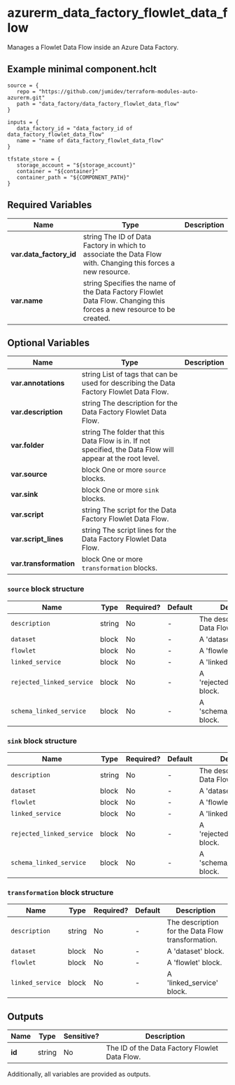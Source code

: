 # azurerm_data_factory_flowlet_data_flow

Manages a Flowlet Data Flow inside an Azure Data Factory.

## Example minimal component.hclt

```hcl
source = {
   repo = "https://github.com/jumidev/terraform-modules-auto-azurerm.git" 
   path = "data_factory/data_factory_flowlet_data_flow" 
}

inputs = {
   data_factory_id = "data_factory_id of data_factory_flowlet_data_flow" 
   name = "name of data_factory_flowlet_data_flow" 
}

tfstate_store = {
   storage_account = "${storage_account}" 
   container = "${container}" 
   container_path = "${COMPONENT_PATH}" 
}

```

## Required Variables

| Name | Type |  Description |
| ---- | --------- |  ----------- |
| **var.data_factory_id** | string  The ID of Data Factory in which to associate the Data Flow with. Changing this forces a new resource. | 
| **var.name** | string  Specifies the name of the Data Factory Flowlet Data Flow. Changing this forces a new resource to be created. | 

## Optional Variables

| Name | Type |  Description |
| ---- | --------- |  ----------- |
| **var.annotations** | string  List of tags that can be used for describing the Data Factory Flowlet Data Flow. | 
| **var.description** | string  The description for the Data Factory Flowlet Data Flow. | 
| **var.folder** | string  The folder that this Data Flow is in. If not specified, the Data Flow will appear at the root level. | 
| **var.source** | block  One or more `source` blocks. | 
| **var.sink** | block  One or more `sink` blocks. | 
| **var.script** | string  The script for the Data Factory Flowlet Data Flow. | 
| **var.script_lines** | string  The script lines for the Data Factory Flowlet Data Flow. | 
| **var.transformation** | block  One or more `transformation` blocks. | 

### `source` block structure

| Name | Type | Required? | Default | Description |
| ---- | ---- | --------- | ------- | ----------- |
| `description` | string | No | - | The description for the Data Flow Source. |
| `dataset` | block | No | - | A 'dataset' block. |
| `flowlet` | block | No | - | A 'flowlet' block. |
| `linked_service` | block | No | - | A 'linked_service' block. |
| `rejected_linked_service` | block | No | - | A 'rejected_linked_service' block. |
| `schema_linked_service` | block | No | - | A 'schema_linked_service' block. |

### `sink` block structure

| Name | Type | Required? | Default | Description |
| ---- | ---- | --------- | ------- | ----------- |
| `description` | string | No | - | The description for the Data Flow Source. |
| `dataset` | block | No | - | A 'dataset' block. |
| `flowlet` | block | No | - | A 'flowlet' block. |
| `linked_service` | block | No | - | A 'linked_service' block. |
| `rejected_linked_service` | block | No | - | A 'rejected_linked_service' block. |
| `schema_linked_service` | block | No | - | A 'schema_linked_service' block. |

### `transformation` block structure

| Name | Type | Required? | Default | Description |
| ---- | ---- | --------- | ------- | ----------- |
| `description` | string | No | - | The description for the Data Flow transformation. |
| `dataset` | block | No | - | A 'dataset' block. |
| `flowlet` | block | No | - | A 'flowlet' block. |
| `linked_service` | block | No | - | A 'linked_service' block. |



## Outputs

| Name | Type | Sensitive? | Description |
| ---- | ---- | --------- | --------- |
| **id** | string | No  | The ID of the Data Factory Flowlet Data Flow. | 

Additionally, all variables are provided as outputs.

